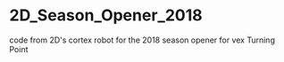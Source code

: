 # 2D_Season_Opener_2018
code from 2D's cortex robot for the 2018 season opener for vex Turning Point
